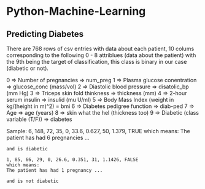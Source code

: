 # Python-Machine-Learning

## Predicting Diabetes

There are 768 rows of csv entries with data about each patient,
10 colums corresponding to the following 0 - 8 attriblues (data
about the patient) with the 9th being the target of classification,
this class is binary in our case (diabetic or not).

0 => Number of pregnancies => num_preg
1 => Plasma glucose conentration => glucose_conc (mass/vol)
2 => Diastolic blood pressure => disatolic_bp (mm Hg)
3 => Triceps skin fold thinkness => thickness (mm)
4 => 2-hour serum insulin => insulid (mu U/ml)
5 => Body Mass Index (weight in kg/(height in m)^2) = bmi
6 => Diabetes pedigree function => diab-ped
7 => Age => age (years)
8 => skin what the hel (thickness too)
9 => Diabetic (class variable (T/F)) => diabetes

Sample:
    6, 148, 72, 35, 0, 33.6, 0.627, 50, 1.379, TRUE
    which means:
    The patient has had 6 pregnancies ...

    and is diabetic

    1, 85, 66, 29, 0, 26.6, 0.351, 31, 1.1426, FALSE
    which means:
    The patient has had 1 pregnancy ...
    
    and is not diabetic 